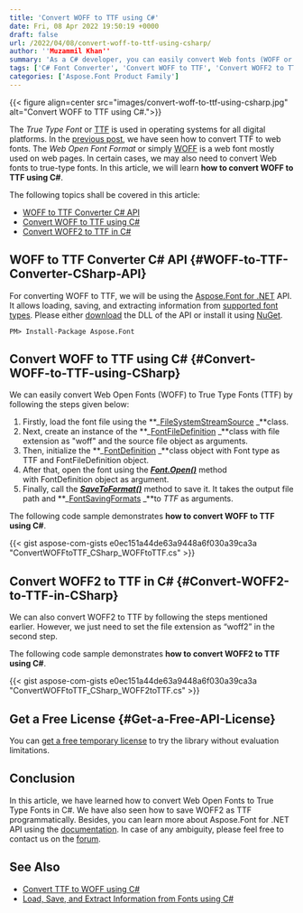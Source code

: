 ```yaml
---
title: 'Convert WOFF to TTF using C#'
date: Fri, 08 Apr 2022 19:50:19 +0000
draft: false
url: /2022/04/08/convert-woff-to-ttf-using-csharp/
author: ''Muzammil Khan''
summary: 'As a C# developer, you can easily convert Web fonts (WOFF or WOFF2) to True Type Fonts (TTF) programmatically. In this article, you will learn **how to convert WOFF to TTF using C#.**'
tags: ['C# Font Converter', 'Convert WOFF to TTF', 'Convert WOFF2 to TTF in C#', 'Font Converter API', 'WOFF to TTF C#', 'WOFF to TTF Converter API', 'WOFF2 to TTF C#', 'WOFF2TTF']
categories: ['Aspose.Font Product Family']
---
```




{{< figure align=center src="images/convert-woff-to-ttf-using-csharp.jpg" alt="Convert WOFF to TTF using C#.">}}


The _True Type Font_ or [TTF][1] is used in operating systems for all digital platforms. In the [previous post][2], we have seen how to convert TTF to web fonts. The _Web Open Font Format_ or simply [WOFF][3] is a web font mostly used on web pages. In certain cases, we may also need to convert Web fonts to true-type fonts. In this article, we will learn **how to convert WOFF to TTF using C#**.

The following topics shall be covered in this article:

*   [WOFF to TTF Converter C# API][4]
*   [Convert WOFF to TTF using C#][5]
*   [Convert WOFF2 to TTF in C#][6]

## WOFF to TTF Converter C# API {#WOFF-to-TTF-Converter-CSharp-API}

For converting WOFF to TTF, we will be using the [Aspose.Font for .NET][7] API. It allows loading, saving, and extracting information from [supported font types][8]. Please either [download][9] the DLL of the API or install it using [NuGet][10].

```
PM> Install-Package Aspose.Font
```

## Convert WOFF to TTF using C# {#Convert-WOFF-to-TTF-using-CSharp}

We can easily convert Web Open Fonts (WOFF) to True Type Fonts (TTF) by following the steps given below:

1.  Firstly, load the font file using the **_[FileSystemStreamSource][11] _**class.
2.  Next, create an instance of the **_[FontFileDefinition][12] _**class with file extension as "woff" and the source file object as arguments.
3.  Then, initialize the **_[FontDefinition][13] _**class object with Font type as TTF and FontFileDefinition object.
4.  After that, open the font using the **_[Font.Open()][14]_** method with FontDefinition object as argument.
5.  Finally, call the **_[SaveToFormat()][15]_** method to save it. It takes the output file path and **_[FontSavingFormats][16] _**to _TTF_ as arguments.

The following code sample demonstrates **how to convert WOFF to TTF using C#**.

{{< gist aspose-com-gists e0ec151a44de63a9448a6f030a39ca3a "ConvertWOFFtoTTF_CSharp_WOFFtoTTF.cs" >}}

## Convert WOFF2 to TTF in C# {#Convert-WOFF2-to-TTF-in-CSharp}

We can also convert WOFF2 to TTF by following the steps mentioned earlier. However, we just need to set the file extension as “woff2” in the second step.

The following code sample demonstrates **how to convert WOFF2 to TTF using C#**.

{{< gist aspose-com-gists e0ec151a44de63a9448a6f030a39ca3a "ConvertWOFFtoTTF_CSharp_WOFF2toTTF.cs" >}}

## Get a Free License {#Get-a-Free-API-License}

You can [get a free temporary license][17] to try the library without evaluation limitations.

## Conclusion

In this article, we have learned how to convert Web Open Fonts to True Type Fonts in C#. We have also seen how to save WOFF2 as TTF programmatically. Besides, you can learn more about Aspose.Font for .NET API using the [documentation][18]. In case of any ambiguity, please feel free to contact us on the [forum][19].

## See Also

*   [Convert TTF to WOFF using C#][20]
*   [Load, Save, and Extract Information from Fonts using C#][21]




[1]: https://docs.fileformat.com/font/ttf/
[2]: https://blog.aspose.com/2022/03/15/convert-ttf-to-woff-using-csharp/
[3]: https://docs.fileformat.com/font/woff/
[4]: #WOFF-to-TTF-Converter-CSharp-API
[5]: #Convert-WOFF-to-TTF-using-CSharp
[6]: #Convert-WOFF2-to-TTF-in-CSharp
[7]: https://products.aspose.com/font/net
[8]: https://docs.aspose.com/font/net/supported-file-formats/
[9]: https://downloads.aspose.com/font/net
[10]: https://www.nuget.org/packages/Aspose.Font/
[11]: https://apireference.aspose.com/font/net/aspose.font.sources/filesystemstreamsource
[12]: https://apireference.aspose.com/font/net/aspose.font.sources/fontfiledefinition
[13]: https://apireference.aspose.com/font/net/aspose.font.sources/fontdefinition
[14]: https://apireference.aspose.com/font/net/aspose.font.font/open/methods/2
[15]: https://apireference.aspose.com/font/net/aspose.font/font/methods/savetoformat
[16]: https://apireference.aspose.com/font/net/aspose.font/fontsavingformats
[17]: https://purchase.aspose.com/temporary-license
[18]: https://docs.aspose.com/font/net/
[19]: https://forum.aspose.com/c/font/41
[20]: https://blog.aspose.com/2022/03/15/convert-ttf-to-woff-using-csharp/
[21]: https://blog.aspose.com/2020/09/14/load-save-extract-information-from-fonts-using-csharp/




